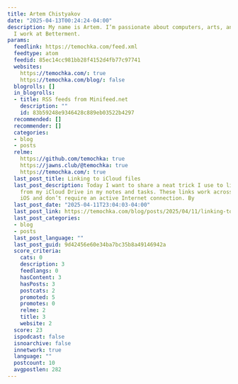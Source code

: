 ```yaml
---
title: Artem Chistyakov
date: "2025-04-13T00:24:24-04:00"
description: My name is Artem. I’m passionate about computers, arts, and writing.
  I work at Betterment.
params:
  feedlink: https://temochka.com/feed.xml
  feedtype: atom
  feedid: 85ec14cc981bb28f4152d4fb77c97741
  websites:
    https://temochka.com/: true
    https://temochka.com/blog/: false
  blogrolls: []
  in_blogrolls:
  - title: RSS feeds from Minifeed.net
    description: ""
    id: 83b59248e9346428c889eb03522b4297
  recommended: []
  recommender: []
  categories:
  - blog
  - posts
  relme:
    https://github.com/temochka: true
    https://jawns.club/@temochka: true
    https://temochka.com/: true
  last_post_title: Linking to iCloud files
  last_post_description: Today I want to share a neat trick I use to link to files
    from my iCloud Drive in my notes and tasks. These links work across macOS and
    iOS and don’t require an active Internet connection. By
  last_post_date: "2025-04-11T23:04:03-04:00"
  last_post_link: https://temochka.com/blog/posts/2025/04/11/linking-to-icloud.html
  last_post_categories:
  - blog
  - posts
  last_post_language: ""
  last_post_guid: 9d42456e60e34ba7bc35b8a49146942a
  score_criteria:
    cats: 0
    description: 3
    feedlangs: 0
    hasContent: 3
    hasPosts: 3
    postcats: 2
    promoted: 5
    promotes: 0
    relme: 2
    title: 3
    website: 2
  score: 23
  ispodcast: false
  isnoarchive: false
  innetwork: true
  language: ""
  postcount: 10
  avgpostlen: 282
---
```

